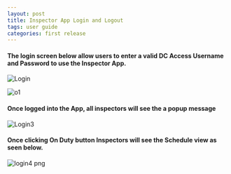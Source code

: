 ```yaml
---
layout: post
title: Inspector App Login and Logout
tags: user guide
categories: first release
---
```


#### **The login screen below allow users to enter a valid DC Access Username and Password to use the Inspector App.**


![Login](https://user-images.githubusercontent.com/81990744/114445822-872ddd00-9b9e-11eb-8822-b6e1132c9810.png)


![o1](https://user-images.githubusercontent.com/81990744/114890553-1e7e7480-9dd9-11eb-8114-6798b7d2c75e.png)


#### **Once logged into the App, all inspectors will see the a popup message**


![Login3](https://user-images.githubusercontent.com/81990744/114445707-62d20080-9b9e-11eb-8ab6-bb971695773c.png)

#### **Once clicking On Duty button Inspectors will see the Schedule view as seen below.**

![login4 png](https://user-images.githubusercontent.com/81990744/114449187-75e6cf80-9ba2-11eb-97a6-66b87ba15da6.jpg)

